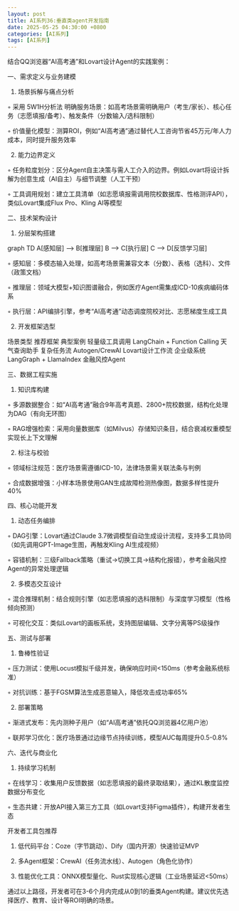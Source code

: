 ```yaml
---
layout: post
title: AI系列36:垂直类agent开发指南
date: 2025-05-25 04:30:00 +0800
categories: [AI系列]
tags: [AI系列]
---
```

结合QQ浏览器“AI高考通”和Lovart设计Agent的实践案例：

一、需求定义与业务建模

1. 场景拆解与痛点分析

  ◦ 采用 5W1H分析法 明确服务场景：如高考场景需明确用户（考生/家长）、核心任务（志愿填报/备考）、触发条件（分数输入/选科限制）

  ◦ 价值量化模型：测算ROI，例如“AI高考通”通过替代人工咨询节省45万元/年人力成本，同时提升服务效率

2. 能力边界定义

  ◦ 任务粒度划分：区分Agent自主决策与需人工介入的边界。例如Lovart将设计拆解为创意生成（AI自主）与细节调整（人工干预）

  ◦ 工具调用规划：建立工具清单（如志愿填报需调用院校数据库、性格测评API），类似Lovart集成Flux Pro、Kling AI等模型

二、技术架构设计

1. 分层架构搭建

graph TD
A[感知层] --> B[推理层]
B --> C[执行层]
C --> D[反馈学习层]


  ◦ 感知层：多模态输入处理，如高考场景需兼容文本（分数）、表格（选科）、文件（政策文档）

  ◦ 推理层：领域大模型+知识图谱融合，例如医疗Agent需集成ICD-10疾病编码体系

  ◦ 执行层：API编排引擎，参考“AI高考通”动态调度院校对比、志愿梯度生成工具

2. 开发框架选型

场景类型	推荐框架	典型案例
轻量级工具调用	LangChain + Function Calling	天气查询助手
复杂任务流	Autogen/CrewAI	Lovart设计工作流
企业级系统	LangGraph + LlamaIndex	金融风控Agent

三、数据工程实施

1. 知识库构建

  ◦ 多源数据整合：如“AI高考通”融合9年高考真题、2800+院校数据，结构化处理为DAG（有向无环图）

  ◦ RAG增强检索：采用向量数据库（如Milvus）存储知识条目，结合衰减权重模型实现长上下文理解

2. 标注与校验

  ◦ 领域标注规范：医疗场景需遵循ICD-10，法律场景需关联法条与判例

  ◦ 合成数据增强：小样本场景使用GAN生成故障检测热像图，数据多样性提升40%

四、核心功能开发

1. 动态任务编排

  ◦ DAG引擎：Lovart通过Claude 3.7微调模型自动生成设计流程，支持多工具协同（如先调用GPT-Image生图，再触发Kling AI生成视频）

  ◦ 容错机制：三级Fallback策略（重试→切换工具→结构化报错），参考金融风控Agent的异常处理逻辑

2. 多模态交互设计

  ◦ 混合推理机制：结合规则引擎（如志愿填报的选科限制）与深度学习模型（性格倾向预测）

  ◦ 可视化交互：类似Lovart的画板系统，支持图层编辑、文字分离等PS级操作

五、测试与部署

1. 鲁棒性验证

  ◦ 压力测试：使用Locust模拟千级并发，确保响应时间<150ms（参考金融系统标准）

  ◦ 对抗训练：基于FGSM算法生成恶意输入，降低攻击成功率65%

2. 部署策略

  ◦ 渐进式发布：先内测种子用户（如“AI高考通”依托QQ浏览器4亿用户池）

  ◦ 联邦学习优化：医疗场景通过边缘节点持续训练，模型AUC每周提升0.5-0.8%

六、迭代与商业化

1. 持续学习机制

  ◦ 在线学习：收集用户反馈数据（如志愿填报的最终录取结果），通过KL散度监控数据分布变化

  ◦ 生态共建：开放API接入第三方工具（如Lovart支持Figma插件），构建开发者生态


开发者工具包推荐

1. 低代码平台：Coze（字节跳动）、Dify（国内开源）快速验证MVP

2. 多Agent框架：CrewAI（任务流水线）、Autogen（角色化协作）

3. 性能优化工具：ONNX模型量化、Rust实现核心逻辑（工业场景延迟<50ms）

通过以上路径，开发者可在3-6个月内完成从0到1的垂类Agent构建。建议优先选择医疗、教育、设计等ROI明确的场景。